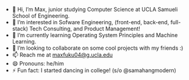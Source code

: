 - 👋 Hi, I’m Max, junior studying Computer Science at UCLA Samueli School of Engineering.
- 👀 I’m interested in Sofware Engineering, (front-end, back-end, full-stack) Tech Consulting, and Product Management!
- 🌱 I’m currently learning Operating System Principles and Machine Learning.
- 💞️ I’m looking to collaborate on some cool projects with my friends :)
- 📫 Reach me at maxfuku04@g.ucla.edu
- 😄 Pronouns: he/him
- ⚡ Fun fact: I started dancing in college! (s/o @samahangmodern)

<!---
maxfukuh4ra/maxfukuh4ra is a ✨ special ✨ repository because its `README.md` (this file) appears on your GitHub profile.
You can click the Preview link to take a look at your changes.
--->

